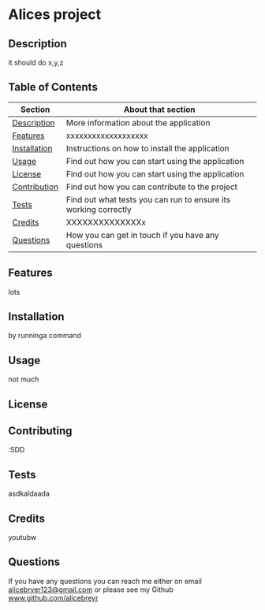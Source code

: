 # Alices project 


## Description

it should do x,y,z

## Table of Contents

| Section| About that section |
|----------- | ----------- |
|[Description](#description)| More information about the application |
|[Features](#features)| xxxxxxxxxxxxxxxxxxx |
|[Installation](#installation)| Instructions on how to install the application  |
  [Usage](#usage)| Find out how you can start using the application |
  [License](#license)| Find out how you can start using the application |
  [Contribution](#contribution)| Find out how you can contribute to the project |
[Tests](#tests)| Find out what tests you can run to ensure its working correctly |
[Credits](#credits)| XXXXXXXXXXXXXXx |
[Questions](#questions)| How you can get in touch if you have any questions

## Features
lots

## Installation

by runninga command

## Usage

not much

## License 


## Contributing
:SDD

## Tests
asdkaldaada

## Credits 
youtubw


## Questions
If you have any questions you can reach me either on email alicebryer123@gmail.com or please see my Github www.github.com/alicebreyr